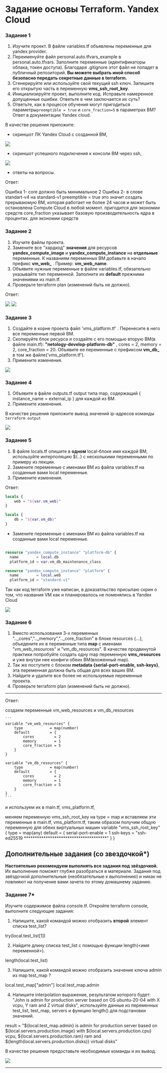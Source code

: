 # Задание основы Terraform. Yandex Cloud

### Задание 1

1. Изучите проект. В файле variables.tf объявлены переменные для yandex provider.
2. Переименуйте файл personal.auto.tfvars_example в personal.auto.tfvars. Заполните переменные (идентификаторы облака, токен доступа). Благодаря .gitignore этот файл не попадет в публичный репозиторий. **Вы можете выбрать иной способ безопасно передать секретные данные в terraform.**
3. Сгенерируйте или используйте свой текущий ssh ключ. Запишите его открытую часть в переменную **vms_ssh_root_key**.
4. Инициализируйте проект, выполните код. Исправьте намеренное допущенные ошибки. Ответьте в чем заключается их суть?
5. Ответьте, как в процессе обучения могут пригодиться параметры```preemptible = true``` и ```core_fraction=5``` в параметрах ВМ? Ответ в документации Yandex cloud.

В качестве решения приложите:
- скриншот ЛК Yandex Cloud с созданной ВМ,

![](./Images/vm.jpg)

- скриншот успешного подключения к консоли ВМ через ssh,

![](./Images/ssh.jpg)

- ответы на вопросы.

Ответ:

Ошибка 1- core должно быть минимальное 2
Ошибка 2- в слове standart-v4 на standard-v1
preemptible = true это значит создать прерываюмую ВМ, которая работает не более 24 часов и может быть остановлена Compute Cloud в любой момент.
пригодится для экономии средств
core_fraction указывает базовую производительность ядра в процентах.
для экономии средств

### Задание 2

1. Изучите файлы проекта.
2. Замените все "хардкод" **значения** для ресурсов **yandex_compute_image** и **yandex_compute_instance** на **отдельные** переменные. К названиям переменных ВМ добавьте в начало префикс **vm_web_** .  Пример: **vm_web_name**.
2. Объявите нужные переменные в файле variables.tf, обязательно указывайте тип переменной. Заполните их **default** прежними значениями из main.tf. 
3. Проверьте terraform plan (изменений быть не должно). 

Ответ:

![](./Images/plan.jpg)
![](./Images/var.jpg)


### Задание 3

1. Создайте в корне проекта файл 'vms_platform.tf' . Перенесите в него все переменные первой ВМ.
2. Скопируйте блок ресурса и создайте с его помощью вторую ВМ(в файле main.tf): **"netology-develop-platform-db"** ,  cores  = 2, memory = 2, core_fraction = 20. Объявите ее переменные с префиксом **vm_db_** в том же файле('vms_platform.tf').
3. Примените изменения.

![](./Images/vm-db.jpg)

### Задание 4

1. Объявите в файле outputs.tf output типа map, содержащий { instance_name = external_ip } для каждой из ВМ.
2. Примените изменения.

В качестве решения приложите вывод значений ip-адресов команды ```terraform output```

![](./Images/output.jpg)

### Задание 5

1. В файле locals.tf опишите в **одном** local-блоке имя каждой ВМ, используйте интерполяцию ${..} с несколькими переменными по примеру из лекции.
2. Замените переменные с именами ВМ из файла variables.tf на созданные вами local переменные.
3. Примените изменения.

Ответ:

```terraform
locals {
    web = "${var.vm_web}"
}

locals {
    db = "${var.vm_db}"
}
```

* Замените переменные с именами ВМ из файла variables.tf на созданные вами local переменные.

```terraform

resource "yandex_compute_instance" "platform-db" {
  name        = local.db
  platform_id = var.vm_db_maintenance_class
```

```terraform
resource "yandex_compute_instance" "platform" {
  name        = local.web
  platform_id = "standard-v1"
```

Так как код terraform уже написан, в доказатльство присылаю скрин о том, что названия VM как и планировалось не поменялись в Yandex Cloud


![](./Images/local.jpg)

### Задание 6

1. Вместо использования 3-х переменных  ".._cores",".._memory",".._core_fraction" в блоке  resources {...}, объедените их в переменные типа **map** с именами "vm_web_resources" и "vm_db_resources". В качестве продвинутой практики попробуйте создать одну map переменную **vms_resources** и уже внутри нее конфиги обеих ВМ(вложенный map).
2. Так же поступите с блоком **metadata {serial-port-enable, ssh-keys}**, эта переменная должна быть общая для всех ваших ВМ.
3. Найдите и удалите все более не используемые переменные проекта.
4. Проверьте terraform plan (изменений быть не должно).

------

Ответ:

создаем переменные vm_web_resources и vm_db_resources

    ```
    variable "vm_web_resources" {
        type            = map(number)
        default         = {
            cores         = 2
            memory        = 1
            core_fraction = 5
        }
    }

    variable "vm_db_resources" {
        type            = map(number)
        default         = {
            cores         = 2
            memory        = 1
            core_fraction = 5
        }   
    }
    ```
и используем их в main.tf, vms_platform.tf,

меняем переменную vms_ssh_root_key на type = map
и вставляем эти переменные в main.tf, vms_platform.tf, таким образом получим общую переменную для обеих виртуальных машин
variable "vms_ssh_root_key" {
  type        = map(any)
  default     = {
    serial-port-enable = 1
    ssh-keys           = "ssh-ed25519 **************************************"
  }
}


## Дополнительные задания (со звездочкой*)

**Настоятельно рекомендуем выполнять все задания под звёздочкой.**   
Их выполнение поможет глубже разобраться в материале. Задания под звёздочкой дополнительные (необязательные к выполнению) и никак не повлияют на получение вами зачета по этому домашнему заданию. 

### Задание 7*

Изучите содержимое файла console.tf. Откройте terraform console, выполните следующие задания: 

1. Напишите, какой командой можно отобразить **второй** элемент списка test_list?

try(local.test_list[1])

2. Найдите длину списка test_list с помощью функции length(<имя переменной>).

length(local.test_list)

3. Напишите, какой командой можно отобразить значение ключа admin из map test_map ?

local.test_map["admin"]
local.test_map.admin

4. Напишите interpolation выражение, результатом которого будет: "John is admin for production server based on OS ubuntu-20-04 with X vcpu, Y ram and Z virtual disks", используйте данные из переменных test_list, test_map, servers и функцию length() для подстановки значений.


result = "${local.test_map.admin} is admin for production server based on ${local.servers.production.image} with ${local.servers.production.cpu} vcpu, ${local.servers.production.ram} ram and ${length(local.servers.production.disks)} virtual disks"

В качестве решения предоставьте необходимые команды и их вывод.

![](./Images/result.jpg)

---